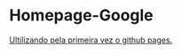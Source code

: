 # Homepage-Google

[Ultilizando pela primeira vez o github pages.](https://matheuseger.github.io/Homepage-Google/)
